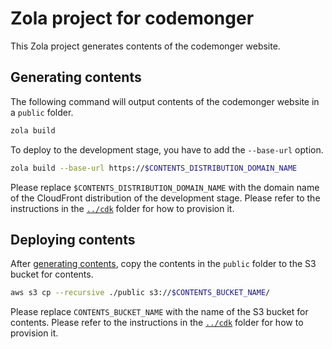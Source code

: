 # Zola project for codemonger

This Zola project generates contents of the codemonger website.

## Generating contents

The following command will output contents of the codemonger website in a `public` folder.

```sh
zola build
```

To deploy to the development stage, you have to add the `--base-url` option.

```sh
zola build --base-url https://$CONTENTS_DISTRIBUTION_DOMAIN_NAME
```

Please replace `$CONTENTS_DISTRIBUTION_DOMAIN_NAME` with the domain name of the CloudFront distribution of the development stage.
Please refer to the instructions in the [`../cdk`](../cdk) folder for how to provision it.

## Deploying contents

After [generating contents](#generating-contents), copy the contents in the `public` folder to the S3 bucket for contents.

```sh
aws s3 cp --recursive ./public s3://$CONTENTS_BUCKET_NAME/
```

Please replace `CONTENTS_BUCKET_NAME` with the name of the S3 bucket for contents.
Please refer to the instructions in the [`../cdk`](../cdk) folder for how to provision it.